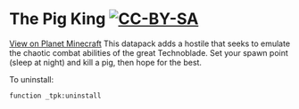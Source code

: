# The Pig King [![CC-BY-SA](https://mirrors.creativecommons.org/presskit/buttons/80x15/svg/by-sa.svg "License")](https://creativecommons.org/licenses/by-sa/4.0/ "CC-BY-SA")
[View on Planet Minecraft](https://www.planetminecraft.com/data-pack/the-pig-king-5647769/)
This datapack adds a hostile that seeks to emulate the chaotic combat abilities of the great Technoblade.
Set your spawn point (sleep at night) and kill a pig, then hope for the best.

To uninstall:
```mcfunction
function _tpk:uninstall
```
